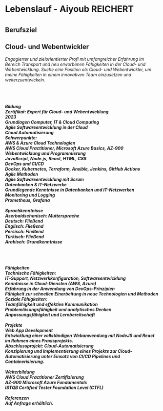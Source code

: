 <h1 align="left">Lebenslauf - Aiyoub REICHERT</h1>

###

<h1 align="left"></h1>

###

<h2 align="left">Berufsziel</h2>

###

<h2 align="left">Cloud- und Webentwickler</h2> <h6 align="left"> Engagierter und zielorientierter Profi mit umfangreicher Erfahrung im Bereich Transport und neu erworbenen Fähigkeiten in der Cloud- und Webentwicklung. Suche eine Position als Cloud- und Webentwickler, um meine Fähigkeiten in einem innovativen Team einzusetzen und weiterzuentwickeln.</h6>

###

<br clear="both">

<h5 align="left">Bildung<br>Zertifikat: Expert für Cloud- und Webentwicklung<br>2023<br>Grundlagen Computer, IT & Cloud Computing <br>Agile Softwareentwicklung in der Cloud <br>Cloud Automatisierung <br>Schwerpunkte:<br>AWS & Azure Cloud Technologien<br>AWS Cloud Practitioner, Microsoft Azure Basics, AZ-900 <br>Webentwicklung und Programmierung<br>JavaScript, Node.js, React, HTML, CSS<br>DevOps und CI/CD<br>Docker, Kubernetes, Terraform, Ansible, Jenkins, GitHub Actions<br>Agile Methoden<br>Agile Softwareentwicklung mit Scrum<br>Datenbanken & IT-Netzwerke<br>Grundlegende Kenntnisse in Datenbanken und IT-Netzwerken<br>Monitoring und Logging<br>Prometheus, Grafana<br><br>Sprachkenntnisse<br>Aserbaidschanisch: Muttersprache<br>Deutsch: Fließend<br>Englisch: Fließend<br>Persisch: Fließend<br>Türkisch: Fließend<br>Arabisch: Grundkenntnisse<br><br><br><br><br>Fähigkeiten<br>Technische Fähigkeiten:<br>IT-Support, Netzwerkkonfiguration, Softwareentwicklung<br>Kenntnisse in Cloud-Diensten (AWS, Azure)<br>Erfahrung in der Anwendung von DevOps-Prinzipien<br>Fähigkeit zur schnellen Einarbeitung in neue Technologien und Methoden<br>Soziale Fähigkeiten:<br>Teamfähigkeit und effektive Kommunikation<br>Problemlösungsfähigkeit und analytisches Denken<br>Anpassungsfähigkeit und Lernbereitschaft<br><br>Projekte<br>Web App Development<br>Entwicklung einer vollständigen Webanwendung mit NodeJS und React im Rahmen eines Praxisprojekts.<br>Abschlussprojekt: Cloud-Automatisierung<br>Konzipierung und Implementierung eines Projekts zur Cloud-Automatisierung unter Einsatz von CI/CD Pipelines und Containerisierung.<br><br>Weiterbildung<br>AWS Cloud Practitioner Zertifizierung <br>AZ-900 Microsoft Azure Fundamentals <br>ISTQB Certified Tester Foundation Level (CTFL) <br><br>Referenzen<br>Auf Anfrage erhältlich.</h5>

###
